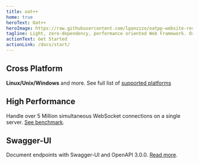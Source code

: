 ```yaml
---
title: oat++
home: true
heroText: Oat++
heroImage: https://raw.githubusercontent.com/lganzzzo/oatpp-website-res/master/logo.png
tagline: Light, zero-dependency, performance oriented Web Framework. Organic. Pure C++.
actionText: Get Started
actionLink: /docs/start/
---
```


<seo/>

<div class="features">
  <div class="feature">
    <h2>Cross Platform</h2>
    <p><b>Linux/Unix/Windows</b> and more. See full list of <a href="/supported-platforms/">supported platforms</a></p>
  </div>
  <div class="feature">
    <h2>High Performance</h2>
    <p>Handle over 5 Million simultaneous WebSocket connections on a single server. <a href="/benchmark/websocket/5-million/">See benchmark</a>.</p>
  </div>
  <div class="feature">
    <h2>Swagger-UI</h2>
    <p>Document endpoints with Swagger-UI and OpenAPI 3.0.0. <a href="/docs/components/api-controller/#endpoint-annotation-and-api-documentation">Read more</a>.</p>
  </div>
</div>